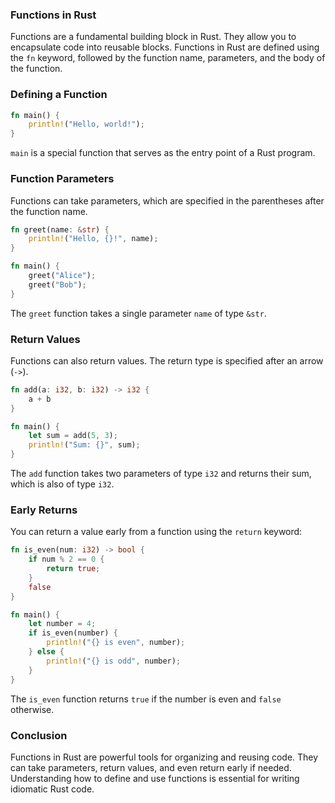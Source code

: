 ### Functions in Rust

Functions are a fundamental building block in Rust. They allow you to encapsulate code into reusable blocks. Functions in Rust are defined using the `fn` keyword, followed by the function name, parameters, and the body of the function.

### Defining a Function

```rust
fn main() {
    println!("Hello, world!");
}
```

`main` is a special function that serves as the entry point of a Rust program.

### Function Parameters

Functions can take parameters, which are specified in the parentheses after the function name.

```rust
fn greet(name: &str) {
    println!("Hello, {}!", name);
}

fn main() {
    greet("Alice");
    greet("Bob");
}
```

The `greet` function takes a single parameter `name` of type `&str`.

### Return Values

Functions can also return values. The return type is specified after an arrow (`->`).

```rust
fn add(a: i32, b: i32) -> i32 {
    a + b
}

fn main() {
    let sum = add(5, 3);
    println!("Sum: {}", sum);
}
```

The `add` function takes two parameters of type `i32` and returns their sum, which is also of type `i32`.

### Early Returns

You can return a value early from a function using the `return` keyword:

```rust
fn is_even(num: i32) -> bool {
    if num % 2 == 0 {
        return true;
    }
    false
}

fn main() {
    let number = 4;
    if is_even(number) {
        println!("{} is even", number);
    } else {
        println!("{} is odd", number);
    }
}
```

The `is_even` function returns `true` if the number is even and `false` otherwise.

### Conclusion

Functions in Rust are powerful tools for organizing and reusing code. They can take parameters, return values, and even return early if needed. Understanding how to define and use functions is essential for writing idiomatic Rust code.
